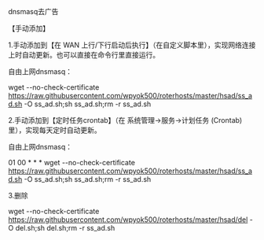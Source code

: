dnsmasq去广告

【手动添加】

1.手动添加到【在 WAN 上行/下行启动后执行】（在自定义脚本里），实现网络连接上时自动更新。也可以直接在命令行里直接运行。

自由上网dnsmasq：

wget --no-check-certificate https://raw.githubusercontent.com/wpyok500/roterhosts/master/hsad/ss_ad.sh -O ss_ad.sh;sh ss_ad.sh;rm -r ss_ad.sh

2.手动添加到【定时任务crontab】（在 系统管理→服务→计划任务 (Crontab)里），实现每天定时自动更新。

自由上网dnsmasq：

01 00 * * * wget --no-check-certificate https://raw.githubusercontent.com/wpyok500/roterhosts/master/hsad/ss_ad.sh -O ss_ad.sh;sh ss_ad.sh;rm -r ss_ad.sh


3.删除

wget --no-check-certificate https://raw.githubusercontent.com/wpyok500/roterhosts/master/hsad/del -O del.sh;sh del.sh;rm -r ss_ad.sh

